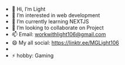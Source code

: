 - 👋 Hi, I’m Light 
- 👀 I’m interested in web development 
- 🌱 I’m currently learning NEXTJS 
- 💞️ I’m looking to collaborate on Project 
- 📫 Email: workwithlight106@gmail.com
- 😄 My all social: https://linktr.ee/MGLight106
- 
- ⚡ hobby: Gaming 

<!---
MGLight106/MGLight106 is a ✨ special ✨ repository because its `README.md` (this file) appears on your GitHub profile.
You can click the Preview link to take a look at your changes.
--->
